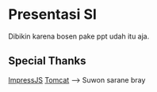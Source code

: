 Presentasi SI
============

Dibikin karena bosen pake ppt udah itu aja.

## Special Thanks
[ImpressJS](https://github.com/impress/impress.js)
[Tomcat](https://github.com/sqfreakz) --> Suwon sarane bray